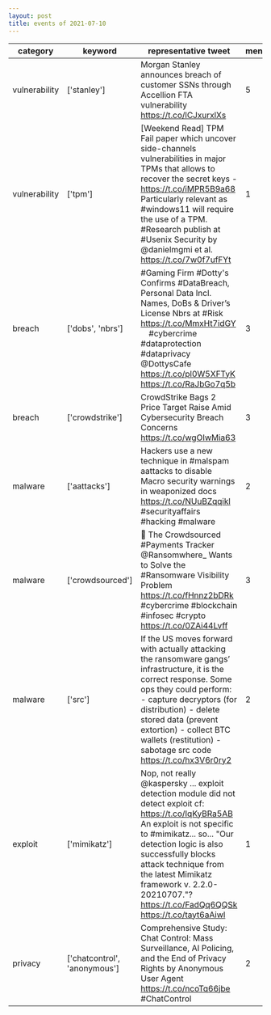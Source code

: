 ```yaml
---
layout: post
title: events of 2021-07-10
---
```


|category|keyword|representative tweet|mentioned|
|-|-|-|-|
|vulnerability|['stanley']|Morgan Stanley announces breach of customer SSNs through Accellion FTA vulnerability  https://t.co/lCJxurxlXs|5|
|vulnerability|['tpm']|[Weekend Read] TPM Fail paper which uncover side-channels vulnerabilities in major TPMs that allows to recover the secret keys - https://t.co/iMPR5B9a68 Particularly relevant as #windows11 will require the use of a TPM. #Research publish at #Usenix Security by @danielmgmi et al. https://t.co/7w0f7ufFYt|1|
|breach|['dobs', 'nbrs']|#Gaming Firm #Dotty's Confirms #DataBreach, Personal Data Incl. Names, DoBs &amp; Driver’s License Nbrs at #Risk ⠀ https://t.co/MmxHt7idGY ⠀ #cybercrime #dataprotection #dataprivacy @DottysCafe https://t.co/pl0W5XFTyK https://t.co/RaJbGo7q5b|3|
|breach|['crowdstrike']|CrowdStrike Bags 2 Price Target Raise Amid Cybersecurity Breach Concerns https://t.co/wgOIwMia63|3|
|malware|['aattacks']|Hackers use a new technique in #malspam aattacks to disable Macro security warnings in weaponized docs https://t.co/NUuBZqqikl #securityaffairs #hacking #malware|2|
|malware|['crowdsourced']|👀 The Crowdsourced #Payments Tracker @Ransomwhere_ Wants to Solve the #Ransomware Visibility Problem  https://t.co/fHnnz2bDRk  #cybercrime #blockchain #infosec #crypto https://t.co/0ZAi44Lvff|3|
|malware|['src']|If the US moves forward with actually attacking the ransomware gangs’ infrastructure, it is the correct response. Some ops they could perform: - capture decryptors (for distribution) - delete stored data (prevent extortion) - collect BTC wallets (restitution) - sabotage src code https://t.co/hx3V6r0ry2|2|
|exploit|['mimikatz']|Nop, not really @kaspersky ... exploit detection module did not detect exploit  cf: https://t.co/IqKyBRa5AB  An exploit is not specific to #mimikatz... so... "Our detection logic is also successfully blocks attack technique from the latest Mimikatz framework v. 2.2.0-20210707."? https://t.co/FadQq6QQSk https://t.co/tayt6aAiwl|1|
|privacy|['chatcontrol', 'anonymous']|Comprehensive Study: Chat Control: Mass Surveillance, AI Policing, and the End of Privacy Rights by Anonymous User Agent https://t.co/ncoTq66jbe #ChatControl|2|
